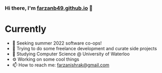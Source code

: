 ### Hi there, I'm [farzanb49.github.io](Farzan) 👋


# Currently

- 🔭 Seeking summer 2022 software co-ops!
- 🌱 Trying to do some freelance development and curate side projects
- 🏫 Studying Computer Science @ University of Waterloo
- ⚙️ Working on some cool things 
- 📫 How to reach me: farzanishrak@gmail.com

